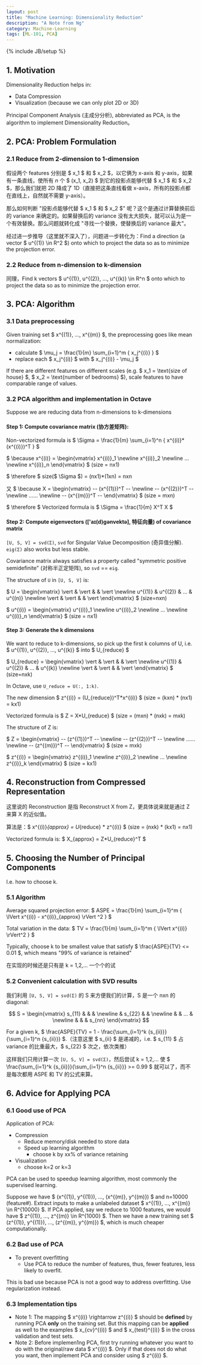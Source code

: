 ```yaml
---
layout: post
title: "Machine Learning: Dimensionality Reduction"
description: "A Note from Ng"
category: Machine-Learning
tags: [ML-101, PCA]
---
```

{% include JB/setup %}

## 1. Motivation

Dimensionality Reduction helps in:

* Data Compression
* Visualization (because we can only plot 2D or 3D)

Principal Component Analysis (主成分分析), abbreviated as PCA, is the algorithm to implement Dimensionality Reduction。

## 2. PCA: Problem Formulation

### 2.1 Reduce from 2-dimension to 1-dimension

假设两个 features 分别是 $ x_1 $ 和 $ x_2 $，以它俩为 x-axis 和 y-axis，如果有一条直线，使所有 $n$ 个 $ (x_1, x_2) $ 到它的投影点能够代替 $ x_1 $ 和 $ x_2 $，那么我们就把 2D 降成了 1D（直接把这条直线看做 x-axis，所有的投影点都在直线上，自然就不需要 y-axis）。  

那么如何判断 "投影点能够代替 $ x_1 $ 和 $ x_2 $" 呢？这个是通过计算替换前后的 variance 来确定的。如果替换后的 variance 没有太大损失，就可以认为是一个有效替换。那么问题就转化成 "寻找一个替换，使替换后的 variance 最大"。   

经过进一步推导（这里就不深入了），问题进一步转化为：Find a direction (a vector $ u^{(1)} \in R^2 $) onto which to project the data so as to minimize the projection error.

### 2.2 Reduce from n-dimension to k-dimension

同理，Find k vectors $ u^{(1)}, u^{(2)}, ..., u^{(k)} \in R^n $ onto which to project the data so as to minimize the projection error.

## 3. PCA: Algorithm

### 3.1 Data preprocessing

Given training set $ x^{(1)}, ..., x^{(m)} $, the preprocessing goes like mean normalization:

* calculate $ \mu_j =  \frac{1}{m} \sum_{i=1}^m { x_j^{(i)} } $
* replace each $ x_j^{(i)} $ with $ x_j^{(i)} - \mu_j $

If there are different features on different scales (e.g. $ x_1 = \text{size of house} $, $ x_2 = \text{number of bedrooms} $), scale features to have comparable range of values.

### 3.2 PCA algorithm and implementation in Octave

Suppose we are reducing data from n-dimensions to k-dimensions

#### Step 1: Compute covariance matrix (协方差矩阵):

Non-vectorized formula is $ \Sigma =  \frac{1}{m}  \sum_{i=1}^n { x^{(i)}*(x^{(i)})^T } $

$ \because x^{(i)} = \begin{vmatrix} x^{(i)}_1 \newline x^{(i)}_2 \newline ... \newline x^{(i)}_n \end{vmatrix} $ (size = nx1)

$ \therefore $ size($ \Sigma $) = (nx1)*(1xn) = nxn

又 $ \because X = \begin{vmatrix} -- (x^{(1)})^T -- \newline -- (x^{(2)})^T -- \newline ...... \newline -- (x^{(m)})^T -- \end{vmatrix} $ (size = mxn)

$ \therefore $ Vectorized formula is $ \Sigma = \frac{1}{m} X^T X $

#### Step 2: Compute eigenvectors (['aɪ(d)gənvektə], 特征向量) of covariance matrix

`[U, S, V] = svd(Σ)`, `svd` for Singular Value Decomposition (奇异值分解). `eig(Σ)` also works but less stable.  

Covariance matrix always satisfies a property called "symmetric positive semidefinite" (对称半正定矩阵), so `svd` == `eig`.  

The structure of `U` in `[U, S, V]` is:

$ U = \begin{vmatrix}  \vert  &  \vert  &  &  \vert  \newline u^{(1)} & u^{(2)} & ... & u^{(n)} \newline  \vert  &  \vert  &  &  \vert  \end{vmatrix} $ (size=nxn)

$ u^{(i)} = \begin{vmatrix} u^{(i)}_1 \newline u^{(i)}_2 \newline ... \newline u^{(i)}_n \end{vmatrix} $ (size = nx1)

#### Step 3: Generate the k dimensions

We want to reduce to k-dimensions, so pick up the first k columns of U, i.e. $ u^{(1)}, u^{(2)}, ..., u^{(k)} $ into $ U_{reduce} $

$ U_{reduce} = \begin{vmatrix}  \vert  &  \vert  &  &  \vert  \newline u^{(1)} & u^{(2)} & ... & u^{(k)} \newline  \vert  &  \vert  &  &  \vert  \end{vmatrix} $ (size=nxk)

In Octave, use `U_reduce = U(:, 1:k)`.  

The new dimension $ z^{(i)} = (U_{reduce})^T*x^{(i)} $ (size = (kxn) * (nx1) = kx1)

Vectorized formula is $ Z = X*U_{reduce} $ (size = (mxn) * (nxk) = mxk)

The structure of Z is:

$ Z = \begin{vmatrix} -- (z^{(1)})^T -- \newline -- (z^{(2)})^T -- \newline ...... \newline -- (z^{(m)})^T -- \end{vmatrix} $ (size = mxk)

$ z^{(i)} = \begin{vmatrix} z^{(i)}_1 \newline z^{(i)}_2 \newline ... \newline z^{(i)}_k \end{vmatrix} $ (size = kx1)

## 4. Reconstruction from Compressed Representation

这里说的 Reconstruction 是指 Reconstruct X from Z，更具体说来就是通过 Z 来算 X 的近似值。  

算法是：$ x^{(i)}_{approx} = U_{reduce} * z^{(i)} $ (size = (nxk) * (kx1) = nx1)

Vectorized formula is: $ X_{approx} = Z*U_{reduce}^T $

## 5. Choosing the Number of Principal Components

I.e. how to choose k.  

### 5.1 Algorithm

Average squared projection error: $ ASPE = \frac{1}{m} \sum_{i=1}^m { \lVert x^{(i)} - x^{(i)}_{approx} \rVert ^2 } $

Total variation in the data: $ TV = \frac{1}{m} \sum_{i=1}^m { \lVert x^{(i)} \rVert^2 } $

Typically, choose k to be smallest value that satisfy $ \frac{ASPE}{TV} <= 0.01 $, which means "99% of variance is retained"

在实现的时候还是只有是 k = 1,2,... 一个个的试

### 5.2 Convenient calculation with SVD results

我们利用 `[U, S, V] = svd(Σ)` 的 S 来方便我们的计算，S 是一个 nxn 的 diagonal:

$$ 
	S = \begin{vmatrix}
	s_{11} &  &  & \newline
	 & s_{22} &  & \newline
	 &  & ... & \newline
	 &  &  & s_{nn}
	\end{vmatrix} 
$$

For a given k, $ \frac{ASPE}{TV} = 1 - \frac{\sum_{i=1}^k {s_{ii}}} {\sum_{i=1}^n {s_{ii}}} $.（注意这里 $ s_{ii} $ 是递减的，i.e. $ s_{11} $ 占 variance 的比重最大，$ s_{22} $ 次之，依次类推）

这样我们只用计算一次 `[U, S, V] = svd(Σ)`，然后尝试 k = 1,2,... 使 $ \frac{\sum_{i=1}^k {s_{ii}}}{\sum_{i=1}^n {s_{ii}}} >= 0.99 $ 就可以了，而不是每次都用 ASPE 和 TV 的公式来算。

## 6. Advice for Applying PCA

### 6.1 Good use of PCA

Application of PCA:

* Compression
	* Reduce memory/disk needed to store data
	* Speed up learning algorithm
		* choose k by xx% of variance retaining
* Visualization
	* choose k=2 or k=3

PCA can be used to speedup learning algorithm, most commonly the supervised learning.  

Suppose we have $ (x^{(1)}, y^{(1)}), ..., (x^{(m)}, y^{(m)}) $ and n=10000 (feature#). Extract inputs to make a unlabeled dataset $ x^{(1)}, ..., x^{(m)} \in R^{10000} $. If PCA applied, say we reduce to 1000 features, we would have $ z^{(1)}, ..., z^{(m)} \in R^{1000} $. Then we have a new training set $ (z^{(1)}, y^{(1)}), ..., (z^{(m)}, y^{(m)}) $, which is much cheaper computationally.  

### 6.2 Bad use of PCA

* To prevent overfitting
	* Use PCA to reduce the number of features, thus, fewer features, less likely to overfit.

This is bad use because PCA is not a good way to address overfitting. Use regularization instead.

### 6.3 Implementation tips

* Note 1: The mapping $ x^{(i)} \rightarrow z^{(i)} $ should be **defined** by running PCA **only** on the training set. But this mapping can be **applied** as well to the examples $ x_{cv}^{(i)} $ and $ x_{test}^{(i)} $ in the cross validation and test sets.  
* Note 2: Before implemen1ng PCA, first try running whatever you want to do with the original/raw data $ x^{(i)} $. Only if that does not do what you want, then implement PCA and consider using $ z^{(i)} $.
